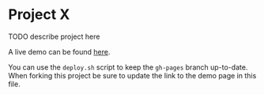# Project X

TODO describe project here

A live demo can be found [here](http://NYU-CS6313-Projects.github.io/sp2015-group8/).

You can use the `deploy.sh` script to keep the `gh-pages` branch up-to-date.
When forking this project be sure to update the link to the demo page in this file.
